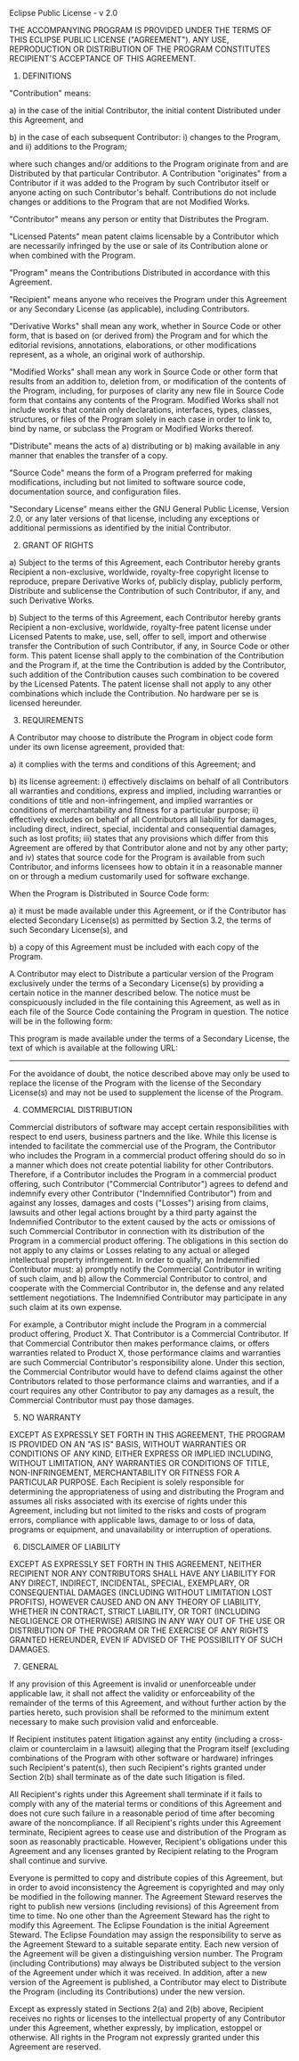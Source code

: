 Eclipse Public License - v 2.0

THE ACCOMPANYING PROGRAM IS PROVIDED UNDER THE TERMS OF THIS ECLIPSE
PUBLIC LICENSE ("AGREEMENT"). ANY USE, REPRODUCTION OR DISTRIBUTION
OF THE PROGRAM CONSTITUTES RECIPIENT'S ACCEPTANCE OF THIS AGREEMENT.

1. DEFINITIONS

"Contribution" means:

  a) in the case of the initial Contributor, the initial content
     Distributed under this Agreement, and

  b) in the case of each subsequent Contributor:
     i) changes to the Program, and
     ii) additions to the Program;

  where such changes and/or additions to the Program originate from and are
  Distributed by that particular Contributor. A Contribution "originates"
  from a Contributor if it was added to the Program by such Contributor
  itself or anyone acting on such Contributor's behalf. Contributions do
  not include changes or additions to the Program that are not Modified
  Works.

"Contributor" means any person or entity that Distributes the Program.

"Licensed Patents" mean patent claims licensable by a Contributor which
are necessarily infringed by the use or sale of its Contribution alone
or when combined with the Program.

"Program" means the Contributions Distributed in accordance with this
Agreement.

"Recipient" means anyone who receives the Program under this Agreement
or any Secondary License (as applicable), including Contributors.

"Derivative Works" shall mean any work, whether in Source Code or other
form, that is based on (or derived from) the Program and for which the
editorial revisions, annotations, elaborations, or other modifications
represent, as a whole, an original work of authorship.

"Modified Works" shall mean any work in Source Code or other form that
results from an addition to, deletion from, or modification of the
contents of the Program, including, for purposes of clarity any new file
in Source Code form that contains any contents of the Program. Modified
Works shall not include works that contain only declarations, interfaces,
types, classes, structures, or files of the Program solely in each case
in order to link to, bind by name, or subclass the Program or Modified
Works thereof.

"Distribute" means the acts of a) distributing or b) making available in
any manner that enables the transfer of a copy.

"Source Code" means the form of a Program preferred for making
modifications, including but not limited to software source code,
documentation source, and configuration files.

"Secondary License" means either the GNU General Public License, Version
2.0, or any later versions of that license, including any exceptions or
additional permissions as identified by the initial Contributor.

2. GRANT OF RIGHTS

  a) Subject to the terms of this Agreement, each Contributor hereby
     grants Recipient a non-exclusive, worldwide, royalty-free copyright
     license to reproduce, prepare Derivative Works of, publicly display,
     publicly perform, Distribute and sublicense the Contribution of such
     Contributor, if any, and such Derivative Works.

  b) Subject to the terms of this Agreement, each Contributor hereby
     grants Recipient a non-exclusive, worldwide, royalty-free patent
     license under Licensed Patents to make, use, sell, offer to sell,
     import and otherwise transfer the Contribution of such Contributor,
     if any, in Source Code or other form. This patent license shall
     apply to the combination of the Contribution and the Program if, at
     the time the Contribution is added by the Contributor, such addition
     of the Contribution causes such combination to be covered by the
     Licensed Patents. The patent license shall not apply to any other
     combinations which include the Contribution. No hardware per se is
     licensed hereunder.

3. REQUIREMENTS

A Contributor may choose to distribute the Program in object code form
under its own license agreement, provided that:

  a) it complies with the terms and conditions of this Agreement; and

  b) its license agreement:
     i) effectively disclaims on behalf of all Contributors all
        warranties and conditions, express and implied, including
        warranties or conditions of title and non-infringement, and
        implied warranties or conditions of merchantability and fitness
        for a particular purpose;
     ii) effectively excludes on behalf of all Contributors all liability
        for damages, including direct, indirect, special, incidental
        and consequential damages, such as lost profits;
     iii) states that any provisions which differ from this Agreement
        are offered by that Contributor alone and not by any other
        party; and
     iv) states that source code for the Program is available from such
        Contributor, and informs licensees how to obtain it in a
        reasonable manner on or through a medium customarily used for
        software exchange.

When the Program is Distributed in Source Code form:

  a) it must be made available under this Agreement, or if the
     Contributor has elected Secondary License(s) as permitted by
     Section 3.2, the terms of such Secondary License(s), and

  b) a copy of this Agreement must be included with each copy of the
     Program.

A Contributor may elect to Distribute a particular version of the Program
exclusively under the terms of a Secondary License(s) by providing a
certain notice in the manner described below. The notice must be
conspicuously included in the file containing this Agreement, as well as
in each file of the Source Code containing the Program in question. The
notice will be in the following form:

  This program is made available under the terms of a Secondary License,
  the text of which is available at the following URL:
  ________________________________________________________________

For the avoidance of doubt, the notice described above may only be used
to replace the license of the Program with the license of the Secondary
License(s) and may not be used to supplement the license of the Program.

4. COMMERCIAL DISTRIBUTION

Commercial distributors of software may accept certain responsibilities
with respect to end users, business partners and the like. While this
license is intended to facilitate the commercial use of the Program, the
Contributor who includes the Program in a commercial product offering
should do so in a manner which does not create potential liability for
other Contributors. Therefore, if a Contributor includes the Program in
a commercial product offering, such Contributor ("Commercial
Contributor") agrees to defend and indemnify every other Contributor
("Indemnified Contributor") from and against any losses, damages and
costs ("Losses") arising from claims, lawsuits and other legal actions
brought by a third party against the Indemnified Contributor to the
extent caused by the acts or omissions of such Commercial Contributor in
connection with its distribution of the Program in a commercial product
offering. The obligations in this section do not apply to any claims or
Losses relating to any actual or alleged intellectual property
infringement. In order to qualify, an Indemnified Contributor must:
a) promptly notify the Commercial Contributor in writing of such claim,
and b) allow the Commercial Contributor to control, and cooperate with
the Commercial Contributor in, the defense and any related settlement
negotiations. The Indemnified Contributor may participate in any such
claim at its own expense.

For example, a Contributor might include the Program in a commercial
product offering, Product X. That Contributor is a Commercial
Contributor. If that Commercial Contributor then makes performance
claims, or offers warranties related to Product X, those performance
claims and warranties are such Commercial Contributor's responsibility
alone. Under this section, the Commercial Contributor would have to
defend claims against the other Contributors related to those performance
claims and warranties, and if a court requires any other Contributor to
pay any damages as a result, the Commercial Contributor must pay those
damages.

5. NO WARRANTY

EXCEPT AS EXPRESSLY SET FORTH IN THIS AGREEMENT, THE PROGRAM IS PROVIDED
ON AN "AS IS" BASIS, WITHOUT WARRANTIES OR CONDITIONS OF ANY KIND,
EITHER EXPRESS OR IMPLIED INCLUDING, WITHOUT LIMITATION, ANY WARRANTIES
OR CONDITIONS OF TITLE, NON-INFRINGEMENT, MERCHANTABILITY OR FITNESS FOR
A PARTICULAR PURPOSE. Each Recipient is solely responsible for
determining the appropriateness of using and distributing the Program and
assumes all risks associated with its exercise of rights under this
Agreement, including but not limited to the risks and costs of program
errors, compliance with applicable laws, damage to or loss of data,
programs or equipment, and unavailability or interruption of operations.

6. DISCLAIMER OF LIABILITY

EXCEPT AS EXPRESSLY SET FORTH IN THIS AGREEMENT, NEITHER RECIPIENT NOR
ANY CONTRIBUTORS SHALL HAVE ANY LIABILITY FOR ANY DIRECT, INDIRECT,
INCIDENTAL, SPECIAL, EXEMPLARY, OR CONSEQUENTIAL DAMAGES (INCLUDING
WITHOUT LIMITATION LOST PROFITS), HOWEVER CAUSED AND ON ANY THEORY OF
LIABILITY, WHETHER IN CONTRACT, STRICT LIABILITY, OR TORT (INCLUDING
NEGLIGENCE OR OTHERWISE) ARISING IN ANY WAY OUT OF THE USE OR
DISTRIBUTION OF THE PROGRAM OR THE EXERCISE OF ANY RIGHTS GRANTED
HEREUNDER, EVEN IF ADVISED OF THE POSSIBILITY OF SUCH DAMAGES.

7. GENERAL

If any provision of this Agreement is invalid or unenforceable under
applicable law, it shall not affect the validity or enforceability of
the remainder of the terms of this Agreement, and without further action
by the parties hereto, such provision shall be reformed to the minimum
extent necessary to make such provision valid and enforceable.

If Recipient institutes patent litigation against any entity (including a
cross-claim or counterclaim in a lawsuit) alleging that the Program
itself (excluding combinations of the Program with other software or
hardware) infringes such Recipient's patent(s), then such Recipient's
rights granted under Section 2(b) shall terminate as of the date such
litigation is filed.

All Recipient's rights under this Agreement shall terminate if it fails
to comply with any of the material terms or conditions of this Agreement
and does not cure such failure in a reasonable period of time after
becoming aware of the noncompliance. If all Recipient's rights under
this Agreement terminate, Recipient agrees to cease use and distribution
of the Program as soon as reasonably practicable. However, Recipient's
obligations under this Agreement and any licenses granted by Recipient
relating to the Program shall continue and survive.

Everyone is permitted to copy and distribute copies of this Agreement,
but in order to avoid inconsistency the Agreement is copyrighted and may
only be modified in the following manner. The Agreement Steward reserves
the right to publish new versions (including revisions) of this
Agreement from time to time. No one other than the Agreement Steward has
the right to modify this Agreement. The Eclipse Foundation is the
initial Agreement Steward. The Eclipse Foundation may assign the
responsibility to serve as the Agreement Steward to a suitable separate
entity. Each new version of the Agreement will be given a distinguishing
version number. The Program (including Contributions) may always be
Distributed subject to the version of the Agreement under which it was
received. In addition, after a new version of the Agreement is published,
a Contributor may elect to Distribute the Program (including its
Contributions) under the new version.

Except as expressly stated in Sections 2(a) and 2(b) above, Recipient
receives no rights or licenses to the intellectual property of any
Contributor under this Agreement, whether expressly, by implication,
estoppel or otherwise. All rights in the Program not expressly granted
under this Agreement are reserved.
